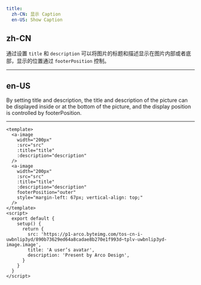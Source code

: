 ```yaml
title:
  zh-CN: 显示 Caption
  en-US: Show Caption
```

## zh-CN

通过设置 `title` 和 `description` 可以将图片的标题和描述显示在图片内部或者底部，显示的位置通过 `footerPosition` 控制。

---

## en-US

By setting title and description, the title and description of the picture can be displayed inside or at the bottom of the picture, and the display position is controlled by footerPosition.

---

```vue
<template>
  <a-image
    width="200px"
    :src="src"
    :title="title"
    :description="description"
  />
  <a-image
    width="200px"
    :src="src"
    :title="title"
    :description="description"
    footerPosition="outer"
    style="margin-left: 67px; vertical-align: top;"
  />
</template>
<script>
  export default {
    setup() {
      return {
        src: 'https://p1-arco.byteimg.com/tos-cn-i-uwbnlip3yd/890b73629ed64a8cadae8b270e1f993d~tplv-uwbnlip3yd-image.image',
        title: 'A user’s avatar',
        description: 'Present by Arco Design',
      }
    }
  }
</script>
```
